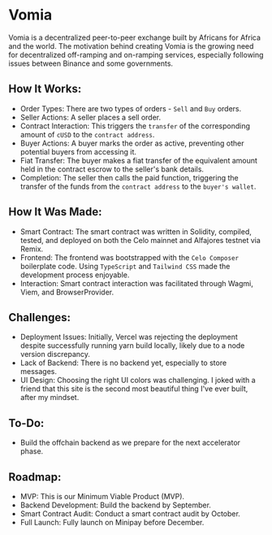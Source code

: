# Vomia

Vomia is a decentralized peer-to-peer exchange built by Africans for Africa and the world. The motivation behind creating Vomia is the growing need for decentralized off-ramping and on-ramping services, especially following issues between Binance and some governments.
## How It Works:

- Order Types: There are two types of orders - `Sell` and `Buy` orders.
- Seller Actions: A seller places a sell order.
- Contract Interaction: This triggers the `transfer` of the corresponding amount of `cUSD` to the `contract address`.
- Buyer Actions: A buyer marks the order as active, preventing other potential buyers from accessing it.
- Fiat Transfer: The buyer makes a fiat transfer of the equivalent amount held in the contract escrow to the seller's bank details.
- Completion: The seller then calls the paid function, triggering the transfer of the funds from the `contract address` to the `buyer's wallet`.

## How It Was Made:

- Smart Contract: The smart contract was written in Solidity, compiled, tested, and deployed on both the Celo mainnet and Alfajores testnet via Remix.
- Frontend: The frontend was bootstrapped with the `Celo Composer` boilerplate code. Using `TypeScript` and `Tailwind CSS` made the development process enjoyable.
- Interaction: Smart contract interaction was facilitated through Wagmi, Viem, and BrowserProvider.

## Challenges:

- Deployment Issues: Initially, Vercel was rejecting the deployment despite successfully running yarn build locally, likely due to a node version discrepancy.
- Lack of Backend: There is no backend yet, especially to store messages.
- UI Design: Choosing the right UI colors was challenging. I joked with a friend that this site is the second most beautiful thing I've ever built, after my mindset.

## To-Do:

- Build the offchain backend as we prepare for the next accelerator phase.

## Roadmap:

- MVP: This is our Minimum Viable Product (MVP).
- Backend Development: Build the backend by September.
- Smart Contract Audit: Conduct a smart contract audit by October.
- Full Launch: Fully launch on Minipay before December.
